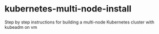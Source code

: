 # kubernetes-multi-node-install
Step by step instructions for building a multi-node Kubernetes cluster with kubeadm on vm
